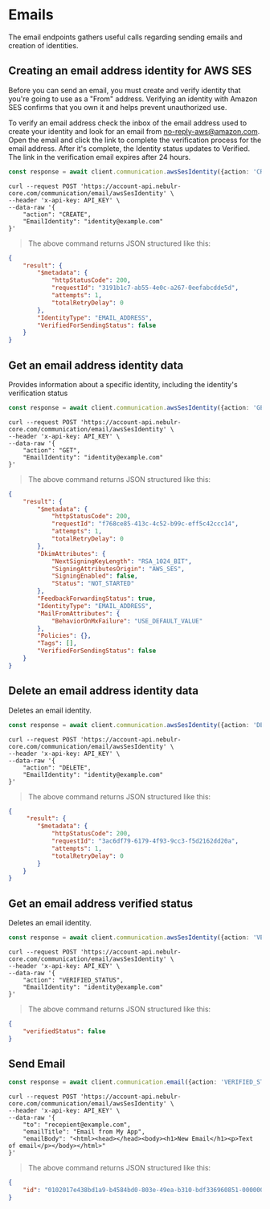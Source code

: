 # Emails
The email endpoints gathers useful calls regarding sending emails and creation of identities.

## Creating an email address identity for AWS SES
Before you can send an email, you must create and verify identity that you're going to use as a "From" address. Verifying an identity with Amazon SES confirms that you own it and helps prevent unauthorized use.

To verify an email address check the inbox of the email address used to create your identity and look for an email from no-reply-aws@amazon.com. Open the email and click the link to complete the verification process for the email address. After it's complete, the Identity status updates to Verified. The link in the verification email expires after 24 hours.

```typescript
const response = await client.communication.awsSesIdentity({action: 'CREATE', EmailIdentity: 'identity@example.com'});
```

```shell
curl --request POST 'https://account-api.nebulr-core.com/communication/email/awsSesIdentity' \
--header 'x-api-key: API_KEY' \
--data-raw '{
    "action": "CREATE",
    "EmailIdentity": "identity@example.com"
}'
```

> The above command returns JSON structured like this:

```json
{
    "result": {
        "$metadata": {
            "httpStatusCode": 200,
            "requestId": "3191b1c7-ab55-4e0c-a267-0eefabcdde5d",
            "attempts": 1,
            "totalRetryDelay": 0
        },
        "IdentityType": "EMAIL_ADDRESS",
        "VerifiedForSendingStatus": false
    }
}
```

## Get an email address identity data
Provides information about a specific identity, including the identity's verification status

```typescript
const response = await client.communication.awsSesIdentity({action: 'GET', EmailIdentity: 'identity@example.com'});
```

```shell
curl --request POST 'https://account-api.nebulr-core.com/communication/email/awsSesIdentity' \
--header 'x-api-key: API_KEY' \
--data-raw '{
    "action": "GET",
    "EmailIdentity": "identity@example.com"
}'
```

> The above command returns JSON structured like this:

```json
{
    "result": {
        "$metadata": {
            "httpStatusCode": 200,
            "requestId": "f768ce85-413c-4c52-b99c-eff5c42ccc14",
            "attempts": 1,
            "totalRetryDelay": 0
        },
        "DkimAttributes": {
            "NextSigningKeyLength": "RSA_1024_BIT",
            "SigningAttributesOrigin": "AWS_SES",
            "SigningEnabled": false,
            "Status": "NOT_STARTED"
        },
        "FeedbackForwardingStatus": true,
        "IdentityType": "EMAIL_ADDRESS",
        "MailFromAttributes": {
            "BehaviorOnMxFailure": "USE_DEFAULT_VALUE"
        },
        "Policies": {},
        "Tags": [],
        "VerifiedForSendingStatus": false
    }
}
```

## Delete an email address identity data
Deletes an email identity.

```typescript
const response = await client.communication.awsSesIdentity({action: 'DELETE', EmailIdentity: 'identity@example.com'});
```

```shell
curl --request POST 'https://account-api.nebulr-core.com/communication/email/awsSesIdentity' \
--header 'x-api-key: API_KEY' \
--data-raw '{
    "action": "DELETE",
    "EmailIdentity": "identity@example.com"
}'
```

> The above command returns JSON structured like this:

```json
{
     "result": {
        "$metadata": {
            "httpStatusCode": 200,
            "requestId": "3ac6df79-6179-4f93-9cc3-f5d2162dd20a",
            "attempts": 1,
            "totalRetryDelay": 0
        }
    }
}
```

## Get an email address verified status
Deletes an email identity.

```typescript
const response = await client.communication.awsSesIdentity({action: 'VERIFIED_STATUS', EmailIdentity: 'identity@example.com'});
```

```shell
curl --request POST 'https://account-api.nebulr-core.com/communication/email/awsSesIdentity' \
--header 'x-api-key: API_KEY' \
--data-raw '{
    "action": "VERIFIED_STATUS",
    "EmailIdentity": "identity@example.com"
}'
```

> The above command returns JSON structured like this:

```json
{
    "verifiedStatus": false
}
```


## Send Email

```typescript
const response = await client.communication.email({action: 'VERIFIED_STATUS', EmailIdentity: 'identity@example.com'});
```

```shell
curl --request POST 'https://account-api.nebulr-core.com/communication/email/awsSesIdentity' \
--header 'x-api-key: API_KEY' \
--data-raw '{
    "to": "recepient@example.com",
    "emailTitle": "Email from My App",
    "emailBody": "<html><head></head><body><h1>New Email</h1><p>Text of email</p></body></html>"
}'
```

> The above command returns JSON structured like this:

```json
{
    "id": "0102017e438bd1a9-b4584bd0-803e-49ea-b310-bdf336960851-000000"
}
```

